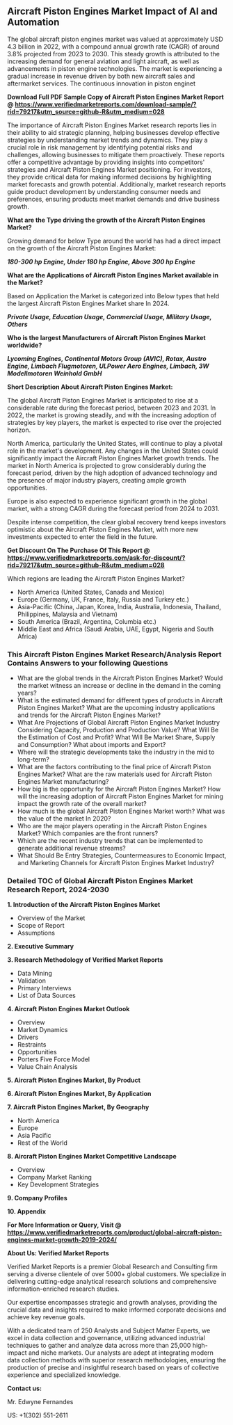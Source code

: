 <h2>Aircraft Piston Engines Market Impact of AI and Automation</h2><p>The global aircraft piston engines market was valued at approximately USD 4.3 billion in 2022, with a compound annual growth rate (CAGR) of around 3.8% projected from 2023 to 2030. This steady growth is attributed to the increasing demand for general aviation and light aircraft, as well as advancements in piston engine technologies. The market is experiencing a gradual increase in revenue driven by both new aircraft sales and aftermarket services. The continuous innovation in piston enginet</p><p id="" class=""><strong>Download Full PDF Sample Copy of Aircraft Piston Engines Market Report @ <a href="https://www.verifiedmarketreports.com/download-sample/?rid=79217&utm_source=github-R&utm_medium=028" target="_blank">https://www.verifiedmarketreports.com/download-sample/?rid=79217&utm_source=github-R&utm_medium=028</a></strong></p><p>The importance of&nbsp;Aircraft Piston Engines Market research reports lies in their ability to aid strategic planning, helping businesses develop effective strategies by understanding market trends and dynamics. They play a crucial role in risk management by identifying potential risks and challenges, allowing businesses to mitigate them proactively. These reports offer a competitive advantage by providing insights into competitors' strategies and Aircraft Piston Engines Market positioning. For investors, they provide critical data for making informed decisions by highlighting market forecasts and growth potential. Additionally, market research reports guide product development by understanding consumer needs and preferences, ensuring products meet market demands and drive business growth.</p><p><strong>What are the&nbsp;Type driving the growth of the Aircraft Piston Engines Market?</strong></p><p id="" class="">Growing demand for below Type around the world has had a direct impact on the growth of the Aircraft Piston Engines Market:</p><em><strong>180-300 hp Engine, Under 180 hp Engine, Above 300 hp Engine</strong></em></p><strong>What are the&nbsp;Applications&nbsp;of Aircraft Piston Engines Market available in the Market?</strong></p><p id="" class="">Based on Application the Market is categorized into Below types that held the largest Aircraft Piston Engines Market share In 2024.</p><em><strong>Private Usage, Education Usage, Commercial Usage, Military Usage, Others</strong></em></p><strong>Who is the largest Manufacturers of Aircraft Piston Engines Market worldwide?</strong></p><p><em><strong>Lycoming Engines, Continental Motors Group (AVIC), Rotax, Austro Engine, Limbach Flugmotoren, ULPower Aero Engines, Limbach, 3W Modellmotoren Weinhold GmbH</strong></em></p><p id="" class=""><strong>Short Description About Aircraft Piston Engines Market:</strong></p><p>The global Aircraft Piston Engines Market is anticipated to rise at a considerable rate during the forecast period, between 2023 and 2031. In 2022, the market is growing steadily, and with the increasing adoption of strategies by key players, the market is expected to rise over the projected horizon.</p><p>North America, particularly the United States, will continue to play a pivotal role in the market's development. Any changes in the United States could significantly impact the Aircraft Piston Engines Market growth trends. The market in North America is projected to grow considerably during the forecast period, driven by the high adoption of advanced technology and the presence of major industry players, creating ample growth opportunities.</p><p>Europe is also expected to experience significant growth in the global market, with a strong CAGR during the forecast period from 2024 to 2031.</p><p>Despite intense competition, the clear global recovery trend keeps investors optimistic about the Aircraft Piston Engines Market, with more new investments expected to enter the field in the future.</p><p id="" class=""><strong>Get Discount On The Purchase Of This Report @ <a href="https://www.verifiedmarketreports.com/ask-for-discount/?rid=79217&utm_source=github-R&utm_medium=028" target="_blank">https://www.verifiedmarketreports.com/ask-for-discount/?rid=79217&utm_source=github-R&utm_medium=028</a></strong></p>Which regions are leading the Aircraft Piston Engines Market?</p><ul><li>North America (United States, Canada and Mexico)</li><li>Europe (Germany, UK, France, Italy, Russia and Turkey etc.)</li><li>Asia-Pacific (China, Japan, Korea, India, Australia, Indonesia, Thailand, Philippines, Malaysia and Vietnam)</li><li>South America (Brazil, Argentina, Columbia etc.)</li><li>Middle East and Africa (Saudi Arabia, UAE, Egypt, Nigeria and South Africa)</li></ul><h3 id="" class="">This Aircraft Piston Engines Market Research/Analysis Report Contains Answers to your following Questions</h3><ul><li>What are the global trends in the Aircraft Piston Engines Market? Would the market witness an increase or decline in the demand in the coming years?</li><li>What is the estimated demand for different types of products in Aircraft Piston Engines Market? What are the upcoming industry applications and trends for the Aircraft Piston Engines Market?</li><li>What Are Projections of Global Aircraft Piston Engines Market Industry Considering Capacity, Production and Production Value? What Will Be the Estimation of Cost and Profit? What Will Be Market Share, Supply and Consumption? What about imports and Export?</li><li>Where will the strategic developments take the industry in the mid to long-term?</li><li>What are the factors contributing to the final price of Aircraft Piston Engines Market? What are the raw materials used for Aircraft Piston Engines Market manufacturing?</li><li>How big is the opportunity for the Aircraft Piston Engines Market? How will the increasing adoption of Aircraft Piston Engines Market for mining impact the growth rate of the overall market?</li><li>How much is the global Aircraft Piston Engines Market worth? What was the value of the market In 2020?</li><li>Who are the major players operating in the Aircraft Piston Engines Market? Which companies are the front runners?</li><li>Which are the recent industry trends that can be implemented to generate additional revenue streams?</li><li>What Should Be Entry Strategies, Countermeasures to Economic Impact, and Marketing Channels for Aircraft Piston Engines Market Industry?</li></ul><h3 id="" class="">Detailed TOC of Global Aircraft Piston Engines Market Research Report, 2024-2030</h3><p id="" class=""><strong>1. Introduction of the Aircraft Piston Engines Market</strong></p><ul><li>Overview of the Market</li><li>Scope of Report</li><li>Assumptions</li></ul><p id="" class=""><strong>2. Executive Summary</strong></p><p id="" class=""><strong>3. Research Methodology of Verified Market Reports</strong></p><ul><li>Data Mining</li><li>Validation</li><li>Primary Interviews</li><li>List of Data Sources</li></ul><p id="" class=""><strong>4. Aircraft Piston Engines Market Outlook</strong></p><ul><li>Overview</li><li>Market Dynamics</li><li>Drivers</li><li>Restraints</li><li>Opportunities</li><li>Porters Five Force Model</li><li>Value Chain Analysis</li></ul><p id="" class=""><strong>5. Aircraft Piston Engines Market, By Product</strong></p><p id="" class=""><strong>6. Aircraft Piston Engines Market, By Application</strong></p><p id="" class=""><strong>7. Aircraft Piston Engines Market, By Geography</strong></p><ul><li>North America</li><li>Europe</li><li>Asia Pacific</li><li>Rest of the World</li></ul><p id="" class=""><strong>8. Aircraft Piston Engines Market Competitive Landscape</strong></p><ul><li>Overview</li><li>Company Market Ranking</li><li>Key Development Strategies</li></ul><p id="" class=""><strong>9. Company Profiles</strong></p><p id="" class=""><strong>10. Appendix</strong></p><p id="" class=""><strong>For More Information or Query, Visit @ <a href="https://www.verifiedmarketreports.com/product/global-aircraft-piston-engines-market-growth-2019-2024/" target="_blank">https://www.verifiedmarketreports.com/product/global-aircraft-piston-engines-market-growth-2019-2024/</a></strong></p><p id="" class=""><strong>About Us: Verified Market Reports</strong></p><p id="" class="">Verified Market Reports is a premier Global Research and Consulting firm serving a diverse clientele of over 5000+ global customers. We specialize in delivering cutting-edge analytical research solutions and comprehensive information-enriched research studies.</p><p id="" class="">Our expertise encompasses strategic and growth analyses, providing the crucial data and insights required to make informed corporate decisions and achieve key revenue goals.</p><p id="" class="">With a dedicated team of 250 Analysts and Subject Matter Experts, we excel in data collection and governance, utilizing advanced industrial techniques to gather and analyze data across more than 25,000 high-impact and niche markets. Our analysts are adept at integrating modern data collection methods with superior research methodologies, ensuring the production of precise and insightful research based on years of collective experience and specialized knowledge.</p><p id="" class=""><strong>Contact us:</strong></p><p id="" class="">Mr. Edwyne Fernandes</p><p id="" class="">US: +1(302) 551-2611</p>